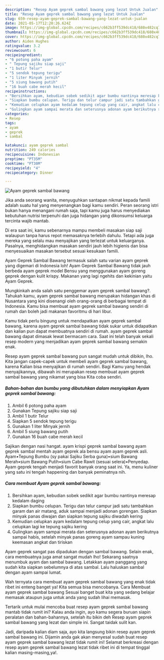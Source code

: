 ```yaml
---
description: "Resep Ayam geprek sambal bawang yang lezat Untuk Jualan"
title: "Resep Ayam geprek sambal bawang yang lezat Untuk Jualan"
slug: 659-resep-ayam-geprek-sambal-bawang-yang-lezat-untuk-jualan
date: 2021-05-17T12:20:26.624Z
image: https://img-global.cpcdn.com/recipes/c662b3ff539dc418/680x482cq70/ayam-geprek-sambal-bawang-foto-resep-utama.jpg
thumbnail: https://img-global.cpcdn.com/recipes/c662b3ff539dc418/680x482cq70/ayam-geprek-sambal-bawang-foto-resep-utama.jpg
cover: https://img-global.cpcdn.com/recipes/c662b3ff539dc418/680x482cq70/ayam-geprek-sambal-bawang-foto-resep-utama.jpg
author: Aiden Hughes
ratingvalue: 3.2
reviewcount: 6
recipeingredient:
- "6 potong paha ayam"
- " Tepung sajiku siap saji"
- "1 butir Telur"
- "5 sendok tepung terigu"
- "1 liter Minyak jernih"
- "5 siung bawang putih"
- "16 buah cabe merah kecil"
recipeinstructions:
- "Bersihkan ayam, kebudian sobek sedikit agar bumbu nantinya meresap kedalam daging"
- "Siapkan bumbu celupan. Terigu dan telur campur jadi satu tambahkan garam dan air matang, aduk sampai menjadi adonan gorengan. Siapkan minyak panas diwajan dan siapkan tepung sajiku diwadah kering"
- "Kemudian celupkan ayam kedalam tepung celup yang cair, angkat lalu celupkan lagi ke tepung sajiku kering"
- "Gulingkan ayam sampai merata dan seterusnya adonan ayam berikutnya sampai habis, setelah minyak panas goreng ayam sampau kuning keemasan angkat dan tiriskan"
categories:
- Resep
tags:
- ayam
- geprek
- sambal

katakunci: ayam geprek sambal 
nutrition: 249 calories
recipecuisine: Indonesian
preptime: "PT35M"
cooktime: "PT30M"
recipeyield: "4"
recipecategory: Dinner

---
```



![Ayam geprek sambal bawang](https://img-global.cpcdn.com/recipes/c662b3ff539dc418/680x482cq70/ayam-geprek-sambal-bawang-foto-resep-utama.jpg)

Jika anda seorang wanita, menyuguhkan santapan nikmat kepada famili adalah suatu hal yang menyenangkan bagi kamu sendiri. Peran seorang istri bukan hanya menangani rumah saja, tapi kamu juga harus menyediakan kebutuhan nutrisi terpenuhi dan juga hidangan yang dikonsumsi keluarga tercinta wajib mantab.

Di era  saat ini, kamu sebenarnya mampu membeli masakan siap saji walaupun tanpa harus repot memasaknya terlebih dahulu. Tetapi ada juga mereka yang selalu mau menyajikan yang terlezat untuk keluarganya. Pasalnya, menghidangkan masakan sendiri jauh lebih higienis dan bisa menyesuaikan masakan tersebut sesuai kesukaan famili. 

Ayam Geprek Sambal Bawang termasuk salah satu varian ayam geprek yang digemari di Indonesia loh! Ayam Geprek Sambal Bawang tidak jauh berbeda ayam geprek model Bensu yang menggunakan ayam goreng geprek dengan kulit krispy. Makanan yang lagi ngehits dan kekinian yaitu Ayam Geprek.

Mungkinkah anda salah satu penggemar ayam geprek sambal bawang?. Tahukah kamu, ayam geprek sambal bawang merupakan hidangan khas di Nusantara yang kini disenangi oleh orang-orang di berbagai tempat di Indonesia. Kamu bisa membuat ayam geprek sambal bawang sendiri di rumah dan boleh jadi makanan favoritmu di hari libur.

Kamu tidak perlu bingung untuk mendapatkan ayam geprek sambal bawang, karena ayam geprek sambal bawang tidak sukar untuk didapatkan dan kalian pun dapat membuatnya sendiri di rumah. ayam geprek sambal bawang dapat dimasak lewat bermacam cara. Saat ini telah banyak sekali resep modern yang menjadikan ayam geprek sambal bawang semakin enak.

Resep ayam geprek sambal bawang pun sangat mudah untuk dibikin, lho. Kita jangan capek-capek untuk membeli ayam geprek sambal bawang, karena Kalian bisa menyajikan di rumah sendiri. Bagi Kamu yang hendak menyajikannya, dibawah ini merupakan resep membuat ayam geprek sambal bawang yang nikamat yang bisa Kita coba sendiri.

<!--inarticleads1-->

##### Bahan-bahan dan bumbu yang dibutuhkan dalam menyiapkan Ayam geprek sambal bawang:

1. Ambil 6 potong paha ayam
1. Gunakan  Tepung sajiku siap saji
1. Ambil 1 butir Telur
1. Siapkan 5 sendok tepung terigu
1. Gunakan 1 liter Minyak jernih
1. Ambil 5 siung bawang putih
1. Gunakan 16 buah cabe merah kecil


Sajikan dengan nasi hangat. ayam krispi geprek sambal bawang ayam geprek sambal mentah ayam geprek ala bensu ayam ayam geprek asli. Ayam•Tepung Bumbu (sy pakai Sajiku Serba guna)•sium Bawang Merah•sium Bawang Putih•sium Cabe Rawit (sesuai selera)•Penyedap. Ayam geprek tengah menjadi favorit banyak orang saat ini. Ya, menu kuliner yang satu ini tengah happening dan banyak peminatnya nih. 

<!--inarticleads2-->

##### Cara membuat Ayam geprek sambal bawang:

1. Bersihkan ayam, kebudian sobek sedikit agar bumbu nantinya meresap kedalam daging
1. Siapkan bumbu celupan. Terigu dan telur campur jadi satu tambahkan garam dan air matang, aduk sampai menjadi adonan gorengan. Siapkan minyak panas diwajan dan siapkan tepung sajiku diwadah kering
1. Kemudian celupkan ayam kedalam tepung celup yang cair, angkat lalu celupkan lagi ke tepung sajiku kering
1. Gulingkan ayam sampai merata dan seterusnya adonan ayam berikutnya sampai habis, setelah minyak panas goreng ayam sampau kuning keemasan angkat dan tiriskan


Ayam geprek sangat pas dipadukan dengan sambal bawang. Selain enak, cara membuatnya juga amat sangat mudah lho! Sekarang saatnya menumbuk ayam dan sambal bawang. Letakkan ayam panggang yang sudah kita siapkan sebelumnya di atas sambal. Lalu haluskan sambal dengan ayam sampai lumat. 

Wah ternyata cara membuat ayam geprek sambal bawang yang enak tidak ribet ini enteng banget ya! Kita semua bisa mencobanya. Cara Membuat ayam geprek sambal bawang Sesuai banget buat kita yang sedang belajar memasak ataupun juga untuk anda yang sudah lihai memasak.

Tertarik untuk mulai mencoba buat resep ayam geprek sambal bawang mantab tidak rumit ini? Kalau anda ingin, ayo kamu segera buruan siapin peralatan dan bahan-bahannya, setelah itu bikin deh Resep ayam geprek sambal bawang yang lezat dan simple ini. Sangat taidak sulit kan. 

Jadi, daripada kalian diam saja, ayo kita langsung bikin resep ayam geprek sambal bawang ini. Dijamin anda gak akan menyesal sudah buat resep ayam geprek sambal bawang lezat tidak rumit ini! Selamat berkreasi dengan resep ayam geprek sambal bawang lezat tidak ribet ini di tempat tinggal kalian masing-masing,ya!.

